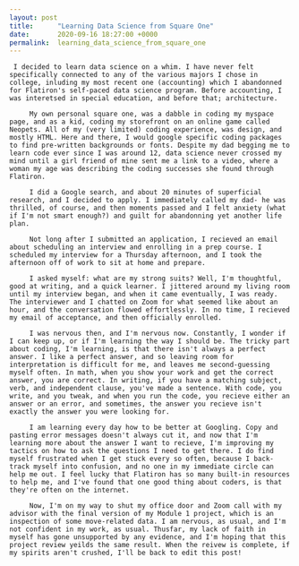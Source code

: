 ```yaml
---
layout: post
title:      "Learning Data Science from Square One"
date:       2020-09-16 18:27:00 +0000
permalink:  learning_data_science_from_square_one
---
```



     I decided to learn data science on a whim. I have never felt specifically connected to any of the various majors I chose in college, inluding my most recent one (accounting) which I abandonned for Flatiron's self-paced data science program. Before accounting, I was interetsed in special education, and before that; architecture. 
		 
		 My own personal square one, was a dabble in coding my myspace page, and as a kid, coding my storefront on an online game called Neopets. All of my (very limited) coding experience, was design, and mostly HTML. Here and there, I would google specific coding packages to find pre-written backgrounds or fonts. Despite my dad begging me to learn code ever since I was around 12, data science never crossed my mind until a girl friend of mine sent me a link to a video, where a woman my age was describing the coding successes she found through Flatiron.
		 
		 I did a Google search, and about 20 minutes of superficial research, and I decided to apply. I immediately called my dad- he was thrilled, of course, and then moments passed and I felt anxiety (what if I'm not smart enough?) and guilt for abandonning yet another life plan. 
		 
		 Not long after I submitted an application, I recieved an email about scheduling an interview and enrolling in a prep course. I scheduled my interview for a Thursday afternoon, and I took the afternoon off of work to sit at home and prepare. 
		 
		 I asked myself: what are my strong suits? Well, I'm thoughtful, good at writing, and a quick learner. I jittered around my living room until my interview began, and when it came eventually, I was ready. The interviewer and I chatted on Zoom for what seemed like about an hour, and the conversation flowed effortlessly. In no time, I recieved my email of acceptance, and then officially enrolled. 
		 
		 I was nervous then, and I'm nervous now. Constantly, I wonder if I can keep up, or if I'm learning the way I should be. The tricky part about coding, I'm learning, is that there isn't always a perfect answer. I like a perfect answer, and so leaving room for interpretation is difficult for me, and leaves me second-guessing myself often. In math, when you show your work and get the correct answer, you are correct. In writing, if you have a matching subject, verb, and independent clause, you've made a sentence. With code, you write, and you tweak, and when you run the code, you recieve either an answer or an error, and sometimes, the answer you recieve isn't exactly the answer you were looking for. 
		 
		 I am learning every day how to be better at Googling. Copy and pasting error messages doesn't always cut it, and now that I'm learning more about the answer I want to recieve, I'm improving my tactics on how to ask the questions I need to get there. I do find myself frustrated when I get stuck every so often, because I back-track myself into confusion, and no one in my immediate circle can help me out. I feel lucky that Flatiron has so many built-in resources to help me, and I've found that one good thing about coders, is that they're often on the internet. 
		 
		 Now, I'm on my way to shut my office door and Zoom call with my advisor with the final version of my Module 1 project, which is an inspection of some move-related data. I am nervous, as usual, and I'm not confident in my work, as usual. Thusfar, my lack of faith in myself has gone unsupported by any evidence, and I'm hoping that this project review yeilds the same result. When the reivew is complete, if my spirits aren't crushed, I'll be back to edit this post! 
